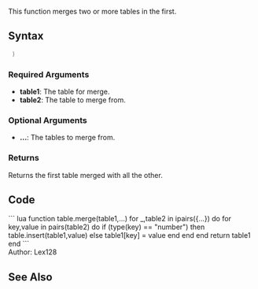 <lowercasetitle></lowercasetitle>

This function merges two or more tables in the first.

Syntax
------

``` lua
 )
```

### Required Arguments

-   **table1**: The table for merge.
-   **table2**: The table to merge from.

### Optional Arguments

-   **...**: The tables to merge from.

### Returns

Returns the first table merged with all the other.

Code
----

<section name="Server- and/or clientside Script" class="both" show="true">
``` lua
function table.merge(table1,...)
    for _,table2 in ipairs({...}) do
        for key,value in pairs(table2) do
            if (type(key) == "number") then
                table.insert(table1,value)
            else
                table1[key] = value
            end
        end
    end
    return table1
end
```

</section>
Author: Lex128

See Also
--------
